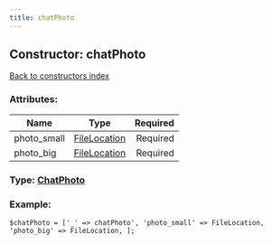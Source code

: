 ```yaml
---
title: chatPhoto
---
```

## Constructor: chatPhoto  
[Back to constructors index](index.md)



### Attributes:

| Name     |    Type       | Required |
|----------|:-------------:|---------:|
|photo\_small|[FileLocation](../types/FileLocation.md) | Required|
|photo\_big|[FileLocation](../types/FileLocation.md) | Required|



### Type: [ChatPhoto](../types/ChatPhoto.md)


### Example:

```
$chatPhoto = ['_' => chatPhoto', 'photo_small' => FileLocation, 'photo_big' => FileLocation, ];
```